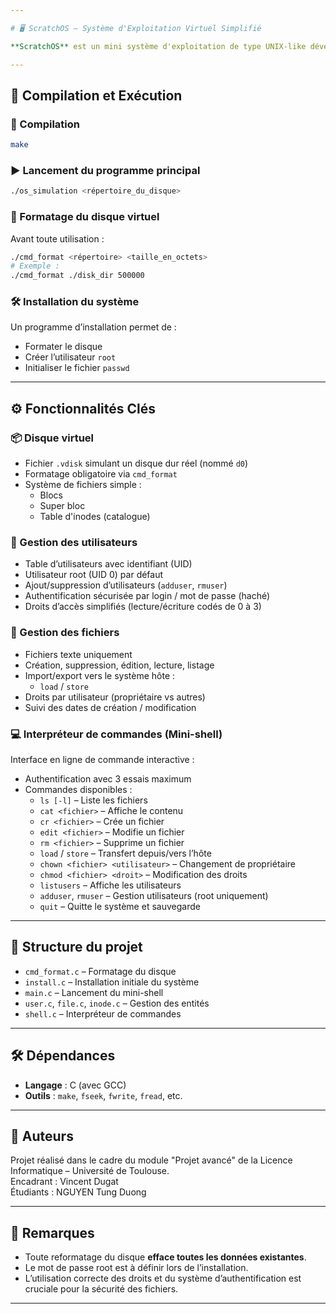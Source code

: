 ```yaml
---

# 🖥️ ScratchOS – Système d'Exploitation Virtuel Simplifié

**ScratchOS** est un mini système d'exploitation de type UNIX-like développé en C. Il simule la gestion d'un disque dur, de fichiers, d'utilisateurs, de droits d'accès et fournit une interface ligne de commande complète.

---
```


## 🚀 Compilation et Exécution

### 🔧 Compilation
```bash
make
```

### ▶️ Lancement du programme principal
```bash
./os_simulation <répertoire_du_disque>
```

### 💾 Formatage du disque virtuel
Avant toute utilisation :
```bash
./cmd_format <répertoire> <taille_en_octets>
# Exemple :
./cmd_format ./disk_dir 500000
```

### 🛠️ Installation du système
Un programme d’installation permet de :
- Formater le disque
- Créer l’utilisateur `root`
- Initialiser le fichier `passwd`

---

## ⚙️ Fonctionnalités Clés

### 📦 Disque virtuel
- Fichier `.vdisk` simulant un disque dur réel (nommé `d0`)
- Formatage obligatoire via `cmd_format`
- Système de fichiers simple :
  - Blocs
  - Super bloc
  - Table d'inodes (catalogue)

### 👤 Gestion des utilisateurs
- Table d’utilisateurs avec identifiant (UID)
- Utilisateur root (UID 0) par défaut
- Ajout/suppression d’utilisateurs (`adduser`, `rmuser`)
- Authentification sécurisée par login / mot de passe (haché)
- Droits d’accès simplifiés (lecture/écriture codés de 0 à 3)

### 📁 Gestion des fichiers
- Fichiers texte uniquement
- Création, suppression, édition, lecture, listage
- Import/export vers le système hôte :
  - `load` / `store`
- Droits par utilisateur (propriétaire vs autres)
- Suivi des dates de création / modification

### 💻 Interpréteur de commandes (Mini-shell)
Interface en ligne de commande interactive :
- Authentification avec 3 essais maximum
- Commandes disponibles :
  - `ls [-l]` – Liste les fichiers
  - `cat <fichier>` – Affiche le contenu
  - `cr <fichier>` – Crée un fichier
  - `edit <fichier>` – Modifie un fichier
  - `rm <fichier>` – Supprime un fichier
  - `load` / `store` – Transfert depuis/vers l’hôte
  - `chown <fichier> <utilisateur>` – Changement de propriétaire
  - `chmod <fichier> <droit>` – Modification des droits
  - `listusers` – Affiche les utilisateurs
  - `adduser`, `rmuser` – Gestion utilisateurs (root uniquement)
  - `quit` – Quitte le système et sauvegarde

---

## 📂 Structure du projet
- `cmd_format.c` – Formatage du disque
- `install.c` – Installation initiale du système
- `main.c` – Lancement du mini-shell
- `user.c`, `file.c`, `inode.c` – Gestion des entités
- `shell.c` – Interpréteur de commandes

---

## 🛠️ Dépendances
- **Langage** : C (avec GCC)
- **Outils** : `make`, `fseek`, `fwrite`, `fread`, etc.

---

## 👥 Auteurs
Projet réalisé dans le cadre du module "Projet avancé" de la Licence Informatique – Université de Toulouse.  
Encadrant : Vincent Dugat  
Étudiants : NGUYEN Tung Duong

---

## 📌 Remarques
- Toute reformatage du disque **efface toutes les données existantes**.
- Le mot de passe root est à définir lors de l’installation.
- L’utilisation correcte des droits et du système d’authentification est cruciale pour la sécurité des fichiers.

---

